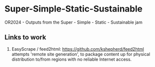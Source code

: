 # Super-Simple-Static-Sustainable
OR2024 - Outputs from the Super - Simple - Static - Sustainable jam

## Links to work

1. EasyScrape / feed2html: https://github.com/kshepherd/feed2html attempts 'remote site generation', to package content up for physical distribution to/from regions with no reliable Internet access.
